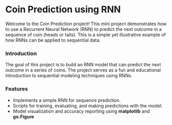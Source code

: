 # Coin Prediction using RNN
Welcome to the Coin Prediction project! This mini project demonstrates how to use a Recurrent Neural Network (RNN) to predict the next outcome in a sequence of coin (heads or tails). This is a simple yet illustrative example of how RNNs can be applied to sequential data.

### Introduction
The goal of this project is to build an RNN model that can predict the next outcome in a series of coins. The project serves as a fun and educational introduction to sequential modeling techniques using RNNs.

### Features
- Implements a simple RNN for sequence prediction.
- Scripts for training, evaluating, and making predictions with the model.
- Model visualization and accuracy reporting using **matplotlib** and **go.Figure**
